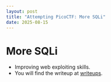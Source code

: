 ```yaml
---
layout: post
title: "Attempting PicoCTF: More SQLi"
date: 2025-08-15
---
```


# More SQLi
- Improving web exploiting skills.
- You will find the writeup at <a href="/writeups">writeups</a>.